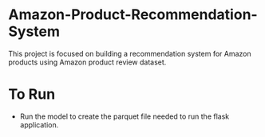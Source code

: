 # Amazon-Product-Recommendation-System
This project is focused on building a recommendation system for Amazon products using Amazon product review dataset.

# To Run
- Run the model to create the parquet file needed to run the flask application.
